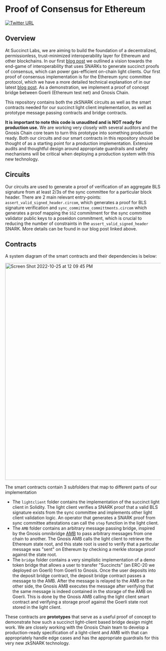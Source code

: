 # Proof of Consensus for Ethereum

[![Twitter URL](https://img.shields.io/twitter/follow/succinctlabs?style=social)](https://twitter.com/succinctlabs)

## Overview

At Succinct Labs, we are aiming to build the foundation of a decentralized, permissionless, trust-minimized interoperability layer for Ethereum and other blockchains. In our first [blog post](https://blog.succinct.xyz/post/2022/09/20/proof-of-consensus/) we outlined a vision towards the end-game of interoperability that uses SNARKs to generate succinct proofs of consensus, which can power gas-efficient on-chain light clients. Our first proof of consensus implementation is for the Ethereum sync committee protocol, which we have a more detailed technical explanation of in our latest [blog post](https://blog.succinct.xyz/post/2022/10/29/gnosis-bridge/). As a demonstration, we implement a proof of concept bridge between Goerli (Ethereum test net) and Gnosis Chain.

This repository contains both the zkSNARK circuits as well as the smart contracts needed for our succinct light client implementation, as well as prototype message passing contracts and bridge contracts.

**It is important to note this code is unaudited and is NOT ready for production use.** We are working very closely with several auditors and the Gnosis Chain core team to turn this prototype into something production ready. Both our circuits and our smart contracts in this repository should be thought of as a starting point for a production implementation. Extensive audits and thoughtful design around appropriate guardrails and safety mechanisms will be critical when deploying a production system with this new technology.

## Circuits

Our circuits are used to generate a proof of verification of an aggregate BLS signature from at least 2/3s of the sync committee for a particular block header. There are 2 main relevant entry-points: `assert_valid_signed_header.circom`, which generates a proof for BLS signature verification and `sync_committee_committments.circom` which generates a proof mapping the `SSZ` commitment for the sync committee validator public keys to a poseidon commitment, which is crucial to reducing the number of constraints in the `assert_valid_signed_header` SNARK. More details can be found in our blog post linked above.

## Contracts

A system diagram of the smart contracts and their dependencies is below:

<img width="701" alt="Screen Shot 2022-10-25 at 12 09 45 PM" src="https://user-images.githubusercontent.com/5422468/197861379-978d3d6e-3110-4a29-add9-c4c251e82a5b.png">

The smart contracts contain 3 subfolders that map to different parts of our implementation
* The `lightclient` folder contains the implementation of the succinct light client in Solidity. The light client verifies a SNARK proof that a valid BLS signature exists from the sync committee and implements other light client validation logic. An operator that generates a SNARK proof from sync committee attestations can call the `step` function in the light client.
* The `AMB` folder contains an arbitrary message passing bridge, inspired by the Gnosis omnibridge [AMB](https://github.com/omni/tokenbridge-contracts) to pass arbitrary messages from one chain to another. The Gnosis AMB calls the light client to retrieve the Ethereum state root, and this state root is used to verify that a particular message was "sent" on Ethereum by checking a merkle storage proof against the state root.
* The `bridge` folder contains a very simplistic implementation of a demo token bridge that allows a user to transfer "Succincts" (an ERC-20 we deployed on Goerli) from Goerli to Gnosis. Once the user deposits into the deposit bridge contract, the deposit bridge contract passes a message to the AMB. After the message is relayed to the AMB on the other side, the Gnosis AMB executes the message after verifying that the same message is indeed contained in the storage of the AMB on Goerli. This is done by the Gnosis AMB calling the light client smart contract and verifying a storage proof against the Goerli state root stored in the light client.

These contracts are **prototypes** that serve as a useful proof of concept to demonstrate how such a succinct light-client based bridge design might work. We are closely working with the Gnosis Chain team to develop a production-ready specification of a light-client and AMB with that can appropriately handle edge cases and has the appropriate guardrails for this very new zkSNARK technology.
